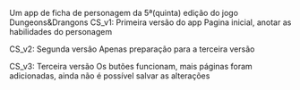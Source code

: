 Um app de ficha de personagem da 5ª(quinta) edição do jogo Dungeons&Drangons
CS_v1: Primeira versão do app
  Pagina inicial, anotar as habilidades do personagem

CS_v2: Segunda versâo
  Apenas preparação para a terceira versão
  
CS_v3: Terceira versão
  Os butões funcionam, mais páginas foram adicionadas, ainda não é possível salvar as alterações
